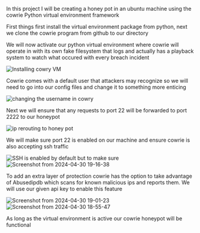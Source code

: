 In this project I will be creating a honey pot in an ubuntu machine using the cowrie Python virtual environment framework 

First things first install the virtual environment package from python, next we clone the cowrie program from github to our directory 

We will now activate our python virtual environment where cowrie will operate in with its own fake filesystem that logs and actually has a playback system to watch what occured with every breach incident 

![Installing cowry VM](https://github.com/BigTreeT/Creating-a-Honey-pot-/assets/157978941/7496959f-ef77-444a-8c06-3eb4d8b41b49)

Cowrie comes with a default user that attackers may recognize so we will need to go into our config files and change it to something more enticing 

![changing the username in cowry](https://github.com/BigTreeT/Creating-a-Honey-pot-/assets/157978941/dcd46d44-3375-4d61-95b4-e111845dd6d7)

Next we will ensure that any requests to port 22 will be forwarded to port 2222 to our honeypot 

![ip rerouting to honey pot](https://github.com/BigTreeT/Creating-a-Honey-pot-/assets/157978941/7afa5ab6-5afd-4318-b698-45e5080b71fd)

We will make sure port 22 is enabled on our machine and ensure cowrie is also accepting ssh traffic

![SSH is enabled by default but to make sure](https://github.com/BigTreeT/Creating-a-Honey-pot-/assets/157978941/81309587-6cba-4303-97ad-9c2c4ff80e55)
![Screenshot from 2024-04-30 19-16-38](https://github.com/BigTreeT/Creating-a-Honey-pot-/assets/157978941/81d4e495-097e-4f84-89b8-28a10ce250b3)

To add an extra layer of protection cowrie has the option to take advantage of Abusedipdb which scans for known malicious ips and reports them. We will use our given api key to enable this feature 

![Screenshot from 2024-04-30 19-01-23](https://github.com/BigTreeT/Creating-a-Honey-pot-/assets/157978941/95f79527-756b-4b6a-9eb3-3a3dc605ef55)
![Screenshot from 2024-04-30 18-55-47](https://github.com/BigTreeT/Creating-a-Honey-pot-/assets/157978941/fbdd9af1-b5a2-49fc-b4ba-4a2011cfb6db)

As long as the virtual environment is active our cowrie honeypot will be functional


